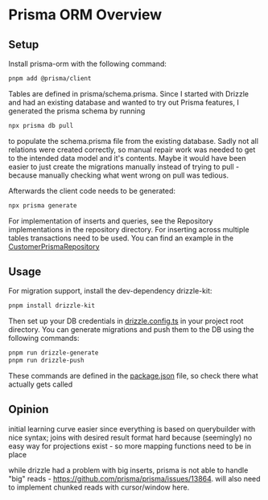 # Prisma ORM Overview

## Setup

Install prisma-orm with the following command:

```bash
pnpm add @prisma/client
```

Tables are defined in prisma/schema.prisma.
Since I started with Drizzle and had an existing database and wanted to try out Prisma features, I generated the prisma schema by running

```bash
npx prisma db pull
```

to populate the schema.prisma file from the existing database. 
Sadly not all relations were created correctly, so manual repair work was needed to get to the intended data model and it's contents.
Maybe it would have been easier to just create the migrations manually instead of trying to pull - because manually checking what went wrong on pull was tedious.

Afterwards the client code needs to be generated:
```bash
npx prisma generate
```
For implementation of inserts and queries, see the Repository implementations in the repository directory.
For inserting across multiple tables transactions need to be used. You can find an example in
the [CustomerPrismaRepository](./repository/customer.prisma.repository.ts)

## Usage

For migration support, install the dev-dependency drizzle-kit:

```bash
pnpm install drizzle-kit
```

Then set up your DB credentials in [drizzle.config.ts](../../drizzle.config.ts) in your project root directory.
You can generate migrations and push them to the DB using the following commands:

```bash
pnpm run drizzle-generate
pnpm run drizzle-push
```

These commands are defined in the [package.json](../../package.json) file, so check there what actually gets called

## Opinion

initial learning curve easier since everything is based on querybuilder with nice syntax;
joins with desired result format hard because (seemingly) no easy way for projections exist - so more mapping functions need to be in place

while drizzle had a problem with big inserts, prisma is not able to handle "big" reads - https://github.com/prisma/prisma/issues/13864. will also need to implement chunked reads with cursor/window here.
